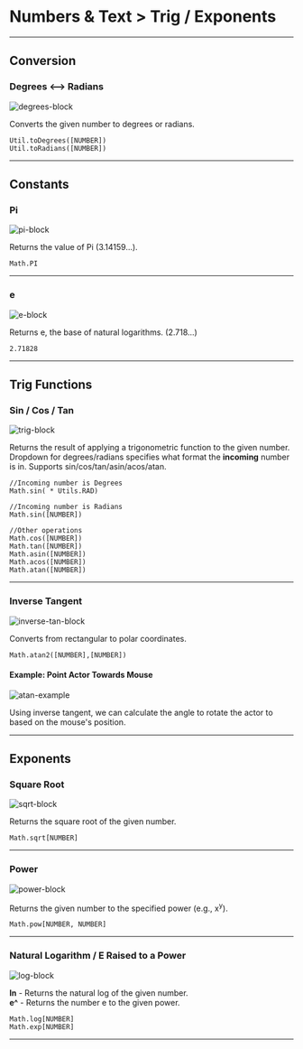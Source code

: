 # Numbers & Text > Trig / Exponents

***

## Conversion

### Degrees <--> Radians

![degrees-block](http://static.stencyl.com/pedia2/blocks/numbers_text/trig/Conversions.png)

Converts the given number to degrees or radians.

```
Util.toDegrees([NUMBER])
Util.toRadians([NUMBER])
```

***

## Constants

### Pi

![pi-block](http://static.stencyl.com/pedia2/blocks/numbers_text/trig/Pi.png)

Returns the value of Pi (3.14159...).

```
Math.PI
```

***

### e

![e-block](http://static.stencyl.com/pedia2/blocks/numbers_text/exponents/ConstantE.png)

Returns e, the base of natural logarithms. (2.718...)

```
2.71828
```

***

## Trig Functions

### Sin / Cos / Tan

![trig-block](http://static.stencyl.com/pedia2/blocks/numbers_text/trig/Trig.png)

Returns the result of applying a trigonometric function to the given number. Dropdown for degrees/radians specifies what format the **incoming** number is in. Supports sin/cos/tan/asin/acos/atan.

```
//Incoming number is Degrees
Math.sin( * Utils.RAD)

//Incoming number is Radians
Math.sin([NUMBER])

//Other operations
Math.cos([NUMBER])
Math.tan([NUMBER])
Math.asin([NUMBER])
Math.acos([NUMBER])
Math.atan([NUMBER])
```

***

### Inverse Tangent

![inverse-tan-block](http://static.stencyl.com/pedia2/blocks/numbers_text/trig/Atan.png)

Converts from rectangular to polar coordinates.

```
Math.atan2([NUMBER],[NUMBER])
```

#### Example: Point Actor Towards Mouse

![atan-example](http://static.stencyl.com/pedia2/blocks/numbers_text/trig/TrigExample1Thumb.png)

Using inverse tangent, we can calculate the angle to rotate the actor to based on the mouse's position.

***

## Exponents

### Square Root

![sqrt-block](http://static.stencyl.com/pedia2/blocks/numbers_text/exponents/ExponentSqrt.png)

Returns the square root of the given number.

```
Math.sqrt[NUMBER]
```

***

### Power

![power-block](http://static.stencyl.com/pedia2/blocks/numbers_text/exponents/ExponentExponent.png)

Returns the given number to the specified power (e.g., x<sup>y</sup>).

```
Math.pow[NUMBER, NUMBER]
```

***

### Natural Logarithm / E Raised to a Power

![log-block](http://static.stencyl.com/pedia2/blocks/numbers_text/exponents/LogBlocks.png)

**ln** - Returns the natural log of the given number.<br/>
**e^** - Returns the number e to the given power.

```
Math.log[NUMBER]
Math.exp[NUMBER]
```

***
